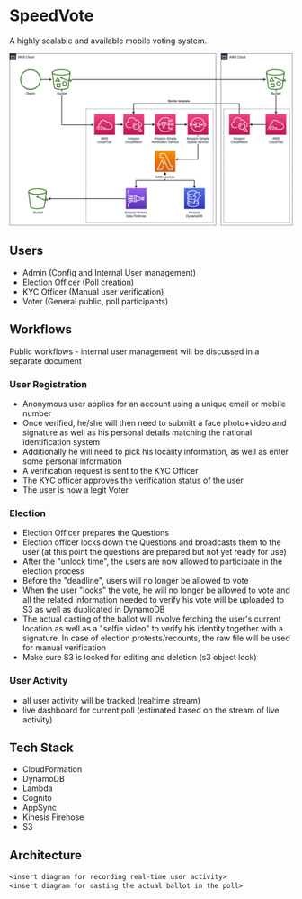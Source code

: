 # SpeedVote
A highly scalable and available mobile voting system.

![Architecture Diagram](docs/SpeedVoteArchitecture.png)


## Users
- Admin (Config and Internal User management)
- Election Officer (Poll creation)
- KYC Officer (Manual user verification)
- Voter (General public, poll participants)

## Workflows
Public workflows - internal user management will be discussed in a separate document

### User Registration
- Anonymous user applies for an account using a unique email or mobile number
- Once verified, he/she will then need to submitt a face photo+video and signature as well as his personal details matching the national identification system
- Additionally he will need to pick his locality information, as well as enter some personal information
- A verification request is sent to the KYC Officer
- The KYC officer approves the verification status of the user
- The user is now a legit Voter

### Election
- Election Officer prepares the Questions
- Election officer locks down the Questions and broadcasts them to the user (at this point the questions are prepared but not yet ready for use)
- After the "unlock time", the users are now allowed to participate in the election process
- Before the "deadline", users will no longer be allowed to vote
- When the user "locks" the vote, he will no longer be allowed to vote and all the related information needed to verify his vote will be uploaded to S3 as well as duplicated in DynamoDB
- The actual casting of the ballot will involve fetching the user's current location as well as a "selfie video" to verify his identity together with a signature. In case of election protests/recounts, the raw file will be used for manual verification
- Make sure S3 is locked for editing and deletion (s3 object lock)

### User Activity
- all user activity will be tracked (realtime stream)
- live dashboard for current poll (estimated based on the stream of live activity)

## Tech Stack
- CloudFormation
- DynamoDB
- Lambda
- Cognito
- AppSync
- Kinesis Firehose
- S3

## Architecture
```
<insert diagram for recording real-time user activity>
<insert diagram for casting the actual ballot in the poll>
```
